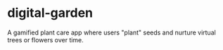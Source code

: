 # digital-garden
A gamified plant care app where users "plant" seeds and nurture virtual trees or flowers over time.
